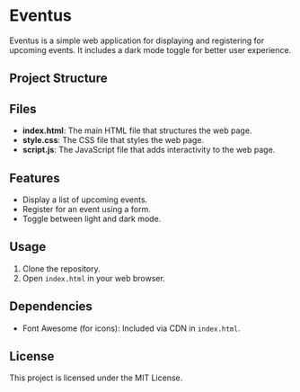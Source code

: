 # Eventus

Eventus is a simple web application for displaying and registering for upcoming events. It includes a dark mode toggle for better user experience.

## Project Structure


## Files

- **index.html**: The main HTML file that structures the web page.
- **style.css**: The CSS file that styles the web page.
- **script.js**: The JavaScript file that adds interactivity to the web page.

## Features

- Display a list of upcoming events.
- Register for an event using a form.
- Toggle between light and dark mode.

## Usage

1. Clone the repository.
2. Open `index.html` in your web browser.

## Dependencies

- Font Awesome (for icons): Included via CDN in `index.html`.

## License

This project is licensed under the MIT License.